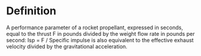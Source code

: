 # Definition

A performance parameter of a rocket propellant, expressed in seconds,
equal to the thrust F in pounds divided by the weight flow rate in
pounds per second: Isp = F / Specific impulse is also equivalent to the
effective exhaust velocity divided by the gravitational acceleration.
